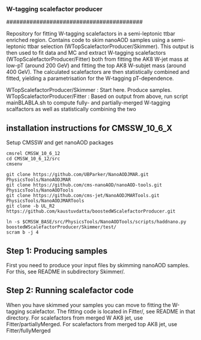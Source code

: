 
### W-tagging scalefactor producer ###
#########################################

Repository for fitting W-tagging scalefactors in a semi-leptonic ttbar enriched region. Contains code to skim nanoAOD samples using a semi-leptonic ttbar selection (WTopScalefactorProducer/Skimmer). This output is then used to fit data and MC and extract W-tagging scalefactors (WTopScalefactorProducer/Fitter) both from fitting the AK8 W-jet mass at low-pT (around 200 GeV) and fitting the top AK8 W-subjet mass (around 400 GeV). The calculated scalefactors are then statistically combined and fitted, yielding a parametrisation for the W-tagging pT-dependence.

WTopScalefactorProducer/Skimmer : Start here. Produce samples.
WTopScalefactorProducer/Fitter  : Based on output from above, run script mainBLABLA.sh to compute fully- and partially-merged W-tagging scalfactors as well as statistically combining the two

## installation instructions for CMSSW_10_6_X
Setup CMSSW and get nanoAOD packages
```
cmsrel CMSSW_10_6_12
cd CMSSW_10_6_12/src
cmsenv

git clone https://github.com/UBParker/NanoAODJMAR.git PhysicsTools/NanoAODJMAR
git clone https://github.com/cms-nanoAOD/nanoAOD-tools.git PhysicsTools/NanoAODTools
git clone https://github.com/cms-jet/NanoAODJMARTools.git PhysicsTools/NanoAODJMARTools
git clone -b UL_R2 https://github.com/kaustuvdatta/boostedWScalefactorProducer.git 

ln -s $CMSSW_BASE/src/PhysicsTools/NanoAODTools/scripts/haddnano.py boostedWScalefactorProducer/Skimmer/test/
scram b -j 4
```
## Step 1: Producing samples

First you need to produce your input files by skimming nanoAOD samples. For this, see README in subdirectory Skimmer/.


## Step 2: Running scalefactor code

When you have skimmed your samples you can move to fitting the W-tagging scalefactor. The fitting code is located in Fitter/, see README in that directory. For scalefactors from merged W AK8 jet, use Fitter/partiallyMerged. For scalefactors from merged top AK8 jet, use Fitter/fullyMerged

